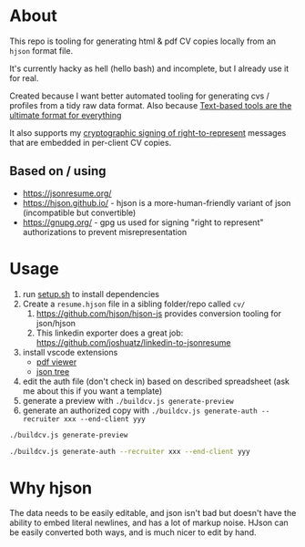 # About

This repo is tooling for generating html & pdf CV copies locally from an `hjson` format file.

It's currently hacky as hell (hello bash) and incomplete, but I already use it for real.

Created because I want better automated tooling for generating cvs / profiles from a tidy raw data format. Also because [Text-based tools are the ultimate format for everything](https://timwise.co.uk/2023/06/01/text-based-tools-the-ultimate-format-for-everything/)

It also supports my [cryptographic signing of right-to-represent](https://timwise.co.uk/recruiters/) messages that are embedded in per-client CV copies.

## Based on / using

- <https://jsonresume.org/>
- <https://hjson.github.io/> - hjson is a more-human-friendly variant of json (incompatible but convertible)
- <https://gnupg.org/> - gpg us used for signing "right to represent" authorizations to prevent misrepresentation


# Usage

1. run [setup.sh](setup.sh) to install dependencies
2. Create a `resume.hjson` file in a sibling folder/repo called `cv/`
    1. <https://github.com/hjson/hjson-js> provides conversion tooling for json/hjson
    2. This linkedin exporter does a great job: <https://github.com/joshuatz/linkedin-to-jsonresume>
3. install vscode extensions
    - [pdf viewer](https://marketplace.visualstudio.com/items?itemName=tomoki1207.pdf)
    - [json tree](https://marketplace.visualstudio.com/items?itemName=ZainChen.json)
4. edit the auth file (don't check in) based on described spreadsheet (ask me about this if you want a template)
5. generate a preview with `./buildcv.js generate-preview`
6. generate an authorized copy with `./buildcv.js generate-auth --recruiter xxx --end-client yyy`

```sh
./buildcv.js generate-preview
```

```sh
./buildcv.js generate-auth --recruiter xxx --end-client yyy
```

# Why hjson

The data needs to be easily editable, and json isn't bad but doesn't have the ability to embed literal newlines, and has a lot of markup noise. HJson can be easily converted both ways, and is much nicer to edit by hand.
